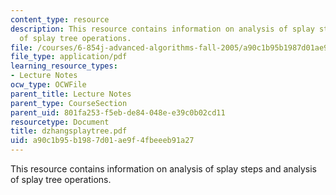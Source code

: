 ```yaml
---
content_type: resource
description: This resource contains information on analysis of splay steps and analysis
  of splay tree operations.
file: /courses/6-854j-advanced-algorithms-fall-2005/a90c1b95b1987d01ae9f4fbeeeb91a27_dzhangsplaytree.pdf
file_type: application/pdf
learning_resource_types:
- Lecture Notes
ocw_type: OCWFile
parent_title: Lecture Notes
parent_type: CourseSection
parent_uid: 801fa253-f5eb-de84-048e-e39c0b02cd11
resourcetype: Document
title: dzhangsplaytree.pdf
uid: a90c1b95-b198-7d01-ae9f-4fbeeeb91a27
---
```

This resource contains information on analysis of splay steps and analysis of splay tree operations.

